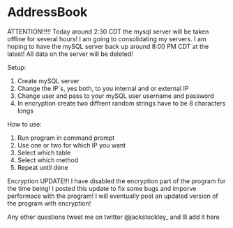 # AddressBook
ATTENTION!!!!!
Today around 2:30 CDT the mysql server will be taken offline for several hours! I am going to consolidating my servers. I am hoping to have the mySQL server back up around 8:00 PM CDT at the latest! All data on the server will be deleted!

Setup:
1. Create mySQL server
2. Change the IP`s, yes both, to you internal and or external IP
3. Change user and pass to your mySQL user username and password
4. In encryption create two diffrent random strings have to be 8 characters longs 

How to use:
1. Run program in command prompt
2. Use one or two for which IP you want
3. Select which table
4. Select which method
5. Repeat until done

Encryption UPDATE!!!
I have disabled the encryption part of the program for the time being!
I posted this update to fix some bugs and imporve performace with the program!
I will eventually post an updated version of the program with encryption!

Any other questions tweet me on twitter @jackstockley_ and Ill add it here
